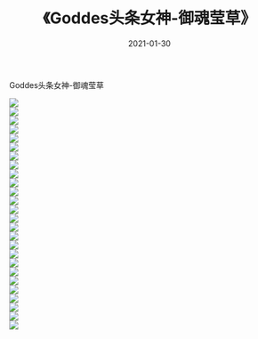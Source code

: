 ﻿---
layout: post
title:  《Goddes头条女神-御魂莹草》
date:   2021-01-30
img: http://img.660000.xyz/Sharelink/网络美图/2021/Goddes头条女神-御魂莹草/000.jpg
categories: [美女, 清纯, 唯美]
---

Goddes头条女神-御魂莹草

  ![](http://img.660000.xyz/Sharelink/网络美图/2021/Goddes头条女神-御魂莹草/001.jpg) <br> ![](http://img.660000.xyz/Sharelink/网络美图/2021/Goddes头条女神-御魂莹草/002.jpg) <br> ![](http://img.660000.xyz/Sharelink/网络美图/2021/Goddes头条女神-御魂莹草/003.jpg) <br> ![](http://img.660000.xyz/Sharelink/网络美图/2021/Goddes头条女神-御魂莹草/004.jpg) <br> ![](http://img.660000.xyz/Sharelink/网络美图/2021/Goddes头条女神-御魂莹草/005.jpg) <br> ![](http://img.660000.xyz/Sharelink/网络美图/2021/Goddes头条女神-御魂莹草/006.jpg) <br> ![](http://img.660000.xyz/Sharelink/网络美图/2021/Goddes头条女神-御魂莹草/007.jpg) <br> ![](http://img.660000.xyz/Sharelink/网络美图/2021/Goddes头条女神-御魂莹草/008.jpg) <br> ![](http://img.660000.xyz/Sharelink/网络美图/2021/Goddes头条女神-御魂莹草/009.jpg) <br> ![](http://img.660000.xyz/Sharelink/网络美图/2021/Goddes头条女神-御魂莹草/010.jpg) <br> ![](http://img.660000.xyz/Sharelink/网络美图/2021/Goddes头条女神-御魂莹草/011.jpg) <br> ![](http://img.660000.xyz/Sharelink/网络美图/2021/Goddes头条女神-御魂莹草/012.jpg) <br> ![](http://img.660000.xyz/Sharelink/网络美图/2021/Goddes头条女神-御魂莹草/013.jpg) <br> ![](http://img.660000.xyz/Sharelink/网络美图/2021/Goddes头条女神-御魂莹草/014.jpg) <br> ![](http://img.660000.xyz/Sharelink/网络美图/2021/Goddes头条女神-御魂莹草/015.jpg) <br> ![](http://img.660000.xyz/Sharelink/网络美图/2021/Goddes头条女神-御魂莹草/016.jpg) <br> ![](http://img.660000.xyz/Sharelink/网络美图/2021/Goddes头条女神-御魂莹草/017.jpg) <br> ![](http://img.660000.xyz/Sharelink/网络美图/2021/Goddes头条女神-御魂莹草/018.jpg) <br> ![](http://img.660000.xyz/Sharelink/网络美图/2021/Goddes头条女神-御魂莹草/019.jpg) <br> ![](http://img.660000.xyz/Sharelink/网络美图/2021/Goddes头条女神-御魂莹草/020.jpg) <br> ![](http://img.660000.xyz/Sharelink/网络美图/2021/Goddes头条女神-御魂莹草/021.jpg) <br> ![](http://img.660000.xyz/Sharelink/网络美图/2021/Goddes头条女神-御魂莹草/022.jpg) <br> ![](http://img.660000.xyz/Sharelink/网络美图/2021/Goddes头条女神-御魂莹草/023.jpg) <br> ![](http://img.660000.xyz/Sharelink/网络美图/2021/Goddes头条女神-御魂莹草/024.jpg) <br> ![](http://img.660000.xyz/Sharelink/网络美图/2021/Goddes头条女神-御魂莹草/025.jpg) <br> ![](http://img.660000.xyz/Sharelink/网络美图/2021/Goddes头条女神-御魂莹草/026.jpg) <br>